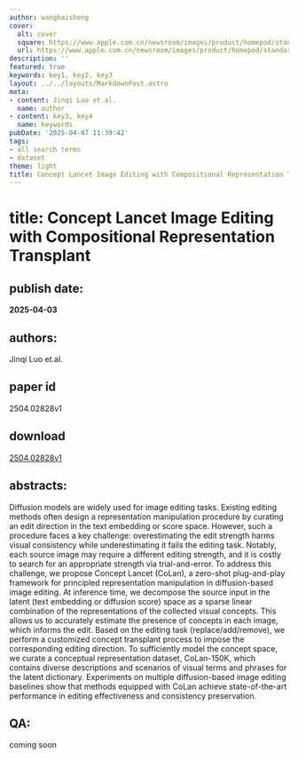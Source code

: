 ```yaml
---
author: wanghaisheng
cover:
  alt: cover
  square: https://www.apple.com.cn/newsroom/images/product/homepod/standard/Apple-HomePod-hero-230118_big.jpg.large_2x.jpg
  url: https://www.apple.com.cn/newsroom/images/product/homepod/standard/Apple-HomePod-hero-230118_big.jpg.large_2x.jpg
description: ''
featured: true
keywords: key1, key2, key3
layout: ../../layouts/MarkdownPost.astro
meta:
- content: Jinqi Luo et.al.
  name: author
- content: key3, key4
  name: keywords
pubDate: '2025-04-07 11:39:42'
tags:
- all search terms
- dataset
theme: light
title: Concept Lancet Image Editing with Compositional Representation Transplant
---
```


# title: Concept Lancet Image Editing with Compositional Representation Transplant 
## publish date: 
**2025-04-03** 
## authors: 
  Jinqi Luo et.al. 
## paper id
2504.02828v1
## download
[2504.02828v1](http://arxiv.org/abs/2504.02828v1)
## abstracts:
Diffusion models are widely used for image editing tasks. Existing editing methods often design a representation manipulation procedure by curating an edit direction in the text embedding or score space. However, such a procedure faces a key challenge: overestimating the edit strength harms visual consistency while underestimating it fails the editing task. Notably, each source image may require a different editing strength, and it is costly to search for an appropriate strength via trial-and-error. To address this challenge, we propose Concept Lancet (CoLan), a zero-shot plug-and-play framework for principled representation manipulation in diffusion-based image editing. At inference time, we decompose the source input in the latent (text embedding or diffusion score) space as a sparse linear combination of the representations of the collected visual concepts. This allows us to accurately estimate the presence of concepts in each image, which informs the edit. Based on the editing task (replace/add/remove), we perform a customized concept transplant process to impose the corresponding editing direction. To sufficiently model the concept space, we curate a conceptual representation dataset, CoLan-150K, which contains diverse descriptions and scenarios of visual terms and phrases for the latent dictionary. Experiments on multiple diffusion-based image editing baselines show that methods equipped with CoLan achieve state-of-the-art performance in editing effectiveness and consistency preservation.
## QA:
coming soon
